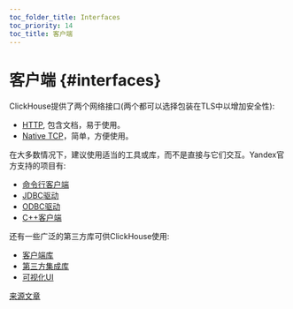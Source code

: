 ```yaml
---
toc_folder_title: Interfaces
toc_priority: 14
toc_title: 客户端
---
```


# 客户端 {#interfaces}

ClickHouse提供了两个网络接口(两个都可以选择包装在TLS中以增加安全性):

-   [HTTP](http.md), 包含文档，易于使用。
-   [Native TCP](../interfaces/tcp.md)，简单，方便使用。

在大多数情况下，建议使用适当的工具或库，而不是直接与它们交互。Yandex官方支持的项目有:

-   [命令行客户端](../interfaces/cli.md)
-   [JDBC驱动](../interfaces/jdbc.md)
-   [ODBC驱动](../interfaces/odbc.md)
-   [C++客户端](../interfaces/cpp.md)

还有一些广泛的第三方库可供ClickHouse使用:

-   [客户端库](../interfaces/third-party/client-libraries.md)
-   [第三方集成库](../interfaces/third-party/integrations.md)
-   [可视化UI](../interfaces/third-party/gui.md)

[来源文章](https://clickhouse.tech/docs/en/interfaces/) <!--hide-->
